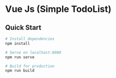 # Vue Js (Simple TodoList)

## Quick Start

```bash
# Install dependencies
npm install

# Serve on localhost:8080
npm run serve

# Build for production
npm run build
```
